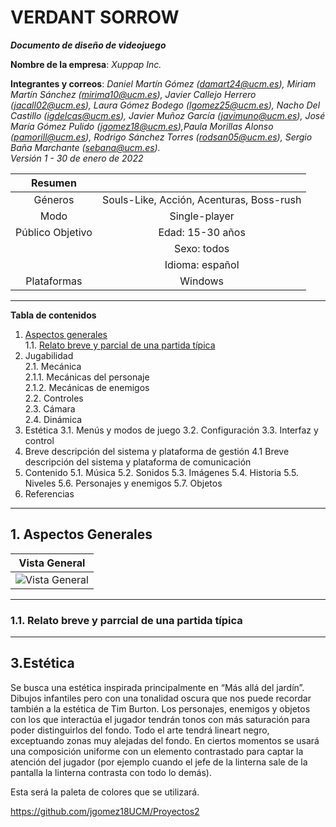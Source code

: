 # VERDANT SORROW

***Documento de diseño de videojuego***

**Nombre de la empresa**: *Xuppap Inc.*

**Integrantes y correos**: *Daniel Martín Gómez (damart24@ucm.es), Miriam Martín Sánchez (mirima10@ucm.es), Javier Callejo Herrero (jacall02@ucm.es), Laura Gómez Bodego (lgomez25@ucm.es),  Nacho Del Castillo (igdelcas@ucm.es), Javier Muñoz García (javimuno@ucm.es), José María Gómez Pulido (jgomez18@ucm.es),Paula Morillas Alonso (pamorill@ucm.es), Rodrigo Sánchez Torres (rodsan05@ucm.es), Sergio Baña Marchante (sebana@ucm.es).  
Versión 1 - 30 de enero de 2022*

| Resumen||
:--: | :--: 
Géneros | Souls-Like, Acción, Acenturas, Boss-rush 
Modo | Single-player
Público Objetivo | Edad: 15-30 años
||Sexo: todos
||Idioma: español
Plataformas|Windows
---

**Tabla de contenidos**

1. [Aspectos generales](#aspectos-generales)   
    1.1. [Relato breve y parcial de una partida típica](#relato-breve)
2. Jugabilidad  
    2.1. Mecánica  
        2.1.1. Mecánicas del personaje  
        2.1.2. Mecánicas de enemigos    
    2.2. Controles  
    2.3. Cámara  
    2.4. Dinámica
3. Estética
    3.1. Menús y modos de juego
    3.2. Configuración
    3.3. Interfaz y control
4. Breve descripción del sistema y plataforma de gestión
    4.1 Breve descripción del sistema y plataforma de comunicación
5. Contenido
    5.1. Música
    5.2. Sonidos
    5.3. Imágenes
    5.4. Historia
    5.5. Niveles
    5.6. Personajes y enemigos
    5.7. Objetos
6. Referencias
___


## <a name = "aspectos-generales"></a>1. Aspectos Generales

Vista General |
:--:|
![Vista General]()|

-----
### <a name = "relato-breve"></a> 1.1. Relato breve y parrcial de una partida típica
---

## 3.Estética
Se busca una estética inspirada principalmente en “Más allá del jardín”. Dibujos infantiles pero con una tonalidad oscura que nos puede recordar también a la estética de Tim Burton. Los personajes, enemigos y objetos con los que interactúa el jugador tendrán tonos con más saturación para poder distinguirlos del fondo. Todo el arte tendrá lineart negro, exceptuando zonas muy alejadas del fondo. En ciertos momentos se usará una composición uniforme con un elemento contrastado para captar la atención del jugador (por ejemplo cuando el jefe de la linterna sale de la pantalla la linterna contrasta con todo lo demás).

Esta será la paleta de colores que se utilizará.


https://github.com/jgomez18UCM/Proyectos2






